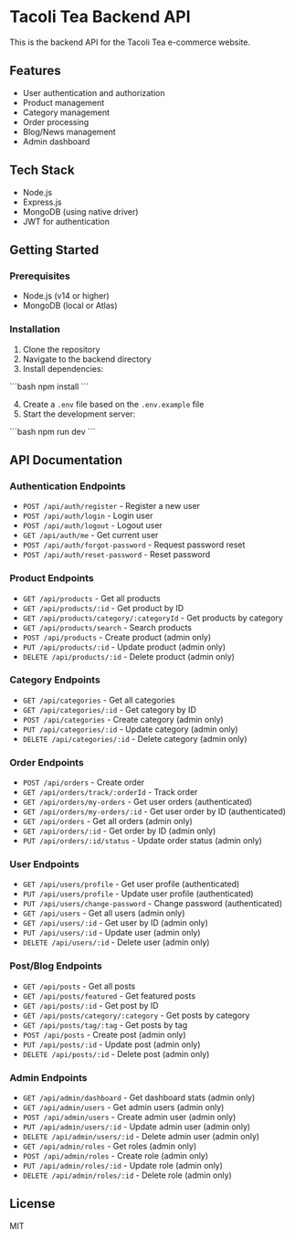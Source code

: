 # Tacoli Tea Backend API

This is the backend API for the Tacoli Tea e-commerce website.

## Features

- User authentication and authorization
- Product management
- Category management
- Order processing
- Blog/News management
- Admin dashboard

## Tech Stack

- Node.js
- Express.js
- MongoDB (using native driver)
- JWT for authentication

## Getting Started

### Prerequisites

- Node.js (v14 or higher)
- MongoDB (local or Atlas)

### Installation

1. Clone the repository
2. Navigate to the backend directory
3. Install dependencies:

\`\`\`bash
npm install
\`\`\`

4. Create a `.env` file based on the `.env.example` file
5. Start the development server:

\`\`\`bash
npm run dev
\`\`\`

## API Documentation

### Authentication Endpoints

- `POST /api/auth/register` - Register a new user
- `POST /api/auth/login` - Login user
- `POST /api/auth/logout` - Logout user
- `GET /api/auth/me` - Get current user
- `POST /api/auth/forgot-password` - Request password reset
- `POST /api/auth/reset-password` - Reset password

### Product Endpoints

- `GET /api/products` - Get all products
- `GET /api/products/:id` - Get product by ID
- `GET /api/products/category/:categoryId` - Get products by category
- `GET /api/products/search` - Search products
- `POST /api/products` - Create product (admin only)
- `PUT /api/products/:id` - Update product (admin only)
- `DELETE /api/products/:id` - Delete product (admin only)

### Category Endpoints

- `GET /api/categories` - Get all categories
- `GET /api/categories/:id` - Get category by ID
- `POST /api/categories` - Create category (admin only)
- `PUT /api/categories/:id` - Update category (admin only)
- `DELETE /api/categories/:id` - Delete category (admin only)

### Order Endpoints

- `POST /api/orders` - Create order
- `GET /api/orders/track/:orderId` - Track order
- `GET /api/orders/my-orders` - Get user orders (authenticated)
- `GET /api/orders/my-orders/:id` - Get user order by ID (authenticated)
- `GET /api/orders` - Get all orders (admin only)
- `GET /api/orders/:id` - Get order by ID (admin only)
- `PUT /api/orders/:id/status` - Update order status (admin only)

### User Endpoints

- `GET /api/users/profile` - Get user profile (authenticated)
- `PUT /api/users/profile` - Update user profile (authenticated)
- `PUT /api/users/change-password` - Change password (authenticated)
- `GET /api/users` - Get all users (admin only)
- `GET /api/users/:id` - Get user by ID (admin only)
- `PUT /api/users/:id` - Update user (admin only)
- `DELETE /api/users/:id` - Delete user (admin only)

### Post/Blog Endpoints

- `GET /api/posts` - Get all posts
- `GET /api/posts/featured` - Get featured posts
- `GET /api/posts/:id` - Get post by ID
- `GET /api/posts/category/:category` - Get posts by category
- `GET /api/posts/tag/:tag` - Get posts by tag
- `POST /api/posts` - Create post (admin only)
- `PUT /api/posts/:id` - Update post (admin only)
- `DELETE /api/posts/:id` - Delete post (admin only)

### Admin Endpoints

- `GET /api/admin/dashboard` - Get dashboard stats (admin only)
- `GET /api/admin/users` - Get admin users (admin only)
- `POST /api/admin/users` - Create admin user (admin only)
- `PUT /api/admin/users/:id` - Update admin user (admin only)
- `DELETE /api/admin/users/:id` - Delete admin user (admin only)
- `GET /api/admin/roles` - Get roles (admin only)
- `POST /api/admin/roles` - Create role (admin only)
- `PUT /api/admin/roles/:id` - Update role (admin only)
- `DELETE /api/admin/roles/:id` - Delete role (admin only)

## License

MIT
